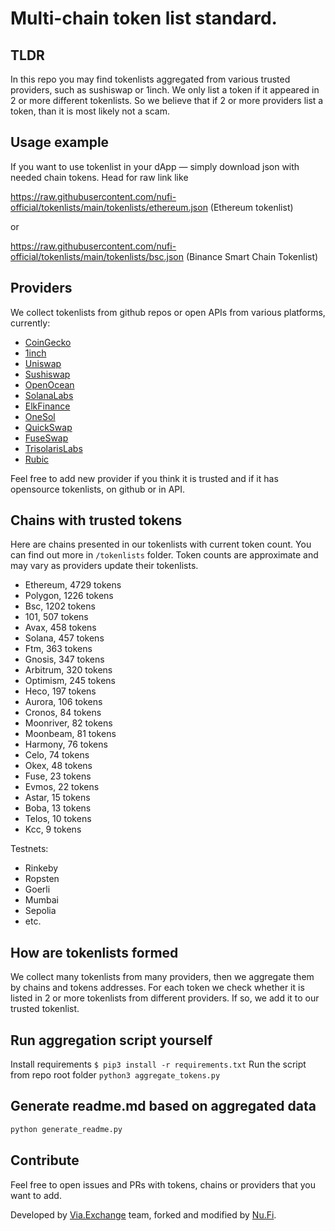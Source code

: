 # Multi-chain token list standard.

## TLDR

In this repo you may find tokenlists aggregated from various trusted providers, such as sushiswap or 1inch. We only list a token
if it appeared in 2 or more different tokenlists. So we believe that if 2 or more providers list a token, than it is
most likely not a scam.

## Usage example

If you want to use tokenlist in your dApp — simply download json with needed chain tokens. Head for raw link like

https://raw.githubusercontent.com/nufi-official/tokenlists/main/tokenlists/ethereum.json (Ethereum tokenlist)

or

https://raw.githubusercontent.com/nufi-official/tokenlists/main/tokenlists/bsc.json (Binance Smart Chain Tokenlist)

## Providers

We collect tokenlists from github repos or open APIs from various platforms, currently:

- [CoinGecko](https://www.coingecko.com/)
- [1inch](https://app.1inch.io/)
- [Uniswap](https://uniswap.org/)
- [Sushiswap](https://www.sushi.com/)
- [OpenOcean](https://openocean.finance/)
- [SolanaLabs](https://solanalabs.com/)
- [ElkFinance](https://elk.finance/)
- [OneSol](https://1sol.io/)
- [QuickSwap](https://quickswap.exchange/#/swap)
- [FuseSwap](https://beta.fuseswap.com/#/swap)
- [TrisolarisLabs](https://www.trisolaris.io/#/swap)
- [Rubic](https://app.rubic.exchange/)

Feel free to add new provider if you think it is trusted and if it has opensource tokenlists, on github
or in API.

## Chains with trusted tokens

Here are chains presented in our tokenlists with current token count. You can find out more in `/tokenlists` folder.
Token counts are approximate and may vary as providers update their tokenlists.

- Ethereum, 4729 tokens
- Polygon, 1226 tokens
- Bsc, 1202 tokens
- 101, 507 tokens
- Avax, 458 tokens
- Solana, 457 tokens
- Ftm, 363 tokens
- Gnosis, 347 tokens
- Arbitrum, 320 tokens
- Optimism, 245 tokens
- Heco, 197 tokens
- Aurora, 106 tokens
- Cronos, 84 tokens
- Moonriver, 82 tokens
- Moonbeam, 81 tokens
- Harmony, 76 tokens
- Celo, 74 tokens
- Okex, 48 tokens
- Fuse, 23 tokens
- Evmos, 22 tokens
- Astar, 15 tokens
- Boba, 13 tokens
- Telos, 10 tokens
- Kcc, 9 tokens

Testnets:

- Rinkeby
- Ropsten
- Goerli
- Mumbai
- Sepolia
- etc.

## How are tokenlists formed

We collect many tokenlists from many providers, then we aggregate them by chains and tokens addresses.
For each token we check whether it is listed in 2 or more tokenlists from different providers. If so,
we add it to our trusted tokenlist.

## Run aggregation script yourself

Install requirements
`$ pip3 install -r requirements.txt`
Run the script from repo root folder
`python3 aggregate_tokens.py`

## Generate readme.md based on aggregated data

```bash
python generate_readme.py
```

## Contribute

Feel free to open issues and PRs with tokens, chains or providers that you want to add.

Developed by [Via.Exchange](https://Via.Exchange) team, forked and modified by [Nu.Fi](https://nu.fi).
